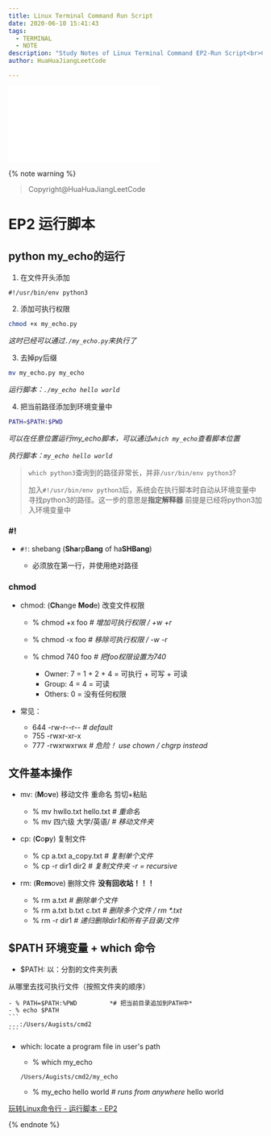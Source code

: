 ```yaml
---
title: Linux Terminal Command Run Script
date: 2020-06-10 15:41:43
tags:
  - TERMINAL
  - NOTE
description: "Study Notes of Linux Terminal Command EP2-Run Script<br>Copyright@HuaHuaJiangLeetCode"
author: HuaHuaJiangLeetCode

---
```


<iframe src="//player.bilibili.com/player.html?aid=327628262&bvid=BV1nA411h7KD&cid=177233379&page=1" scrolling="no" border="0" frameborder="no" framespacing="0" allowfullscreen="true"> </iframe>

{% note warning %}

> Copyright@HuaHuaJiangLeetCode

# EP2 运行脚本

## python my_echo的运行

1. 在文件开头添加

```python3
#!/usr/bin/env python3
```

2. 添加可执行权限

```bash
chmod +x my_echo.py
```

*这时已经可以通过`./my_echo.py`来执行了*

3. 去掉py后缀

```bash
mv my_echo.py my_echo
```

*运行脚本：`./my_echo hello world`*

4. 把当前路径添加到环境变量中

```bash
PATH=$PATH:$PWD
```

*可以在任意位置运行my_echo脚本，可以通过`which my_echo`查看脚本位置*

*执行脚本：`my_echo hello world`*

> `which python3`查询到的路径非常长，并非`/usr/bin/env python3`?
>
> 加入`#!/usr/bin/env python3`后，系统会在执行脚本时自动从环境变量中寻找python3的路径。这一步的意思是**指定解释器**
> 前提是已经将python3加入环境变量中

### #!

* `#!`: shebang (**Sha**rp**Bang** of ha**SHBang**)

	- 必须放在第一行，并使用绝对路径

### chmod

* chmod: (**Ch**ange **Mod**e) 改变文件权限

	- % chmod +x foo	*# 增加可执行权限 / +w +r*
	- % chmod -x foo	*# 移除可执行权限 / -w -r*
	- % chmod 740 foo	*# 把foo权限设置为740*

		* Owner:	7 = 1 + 2 + 4 = 可执行 + 可写 + 可读
		* Group:	4 = 4 = 可读
		* Others:	0 = 没有任何权限

* 常见：
	- 644	-rw-r--r--  *# default*
	- 755	-rwxr-xr-x
	- 777	-rwxrwxrwx	*# 危险！ use chown / chgrp instead*

## 文件基本操作

* mv: (**M**o**v**e) 移动文件 重命名 剪切+粘贴

	- % mv hwllo.txt hello.txt	*# 重命名*
	- % mv 四六级 大学/英语/	*# 移动文件夹*

* cp: (**C**o**p**y) 复制文件

	- % cp a.txt a_copy.txt		*# 复制单个文件*
	- % cp -r dir1 dir2			*# 复制文件夹 -r = recursive*

* rm: (**R**e**m**ove) 删除文件 **没有回收站！！！**

	- % rm a.txt				*# 删除单个文件*
	- % rm a.txt b.txt c.txt	<i># 删除多个文件 / rm *.txt</i>
	- % rm -r dir1				*# 递归删除dir1和所有子目录/文件*

## $PATH 环境变量 + which 命令

* $PATH: 以：分割的文件夹列表

从哪里去找可执行文件（按照文件夹的顺序）

	- % PATH=$PATH:%PWD			*# 把当前目录追加到PATH中*
	- % echo $PATH
	```
	...:/Users/Augists/cmd2
	```

* which: locate a program file in user's path

	- % which my_echo
	```
	/Users/Augists/cmd2/my_echo
	```
	- % my_echo hello world		*# runs from anywhere*
	hello world

[玩转Linux命令行 - 运行脚本 - EP2](https://www.bilibili.com/video/BV1nA411h7KD/?spm_id_from=333.788.videocard.0)

{% endnote %}
